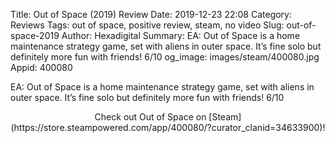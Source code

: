 Title: Out of Space (2019) Review
Date: 2019-12-23 22:08
Category: Reviews
Tags: out of space, positive review, steam, no video
Slug: out-of-space-2019
Author: Hexadigital
Summary: EA: Out of Space is a home maintenance strategy game, set with aliens in outer space. It’s fine solo but definitely more fun with friends! 6/10
og_image: images/steam/400080.jpg
Appid: 400080

EA: Out of Space is a home maintenance strategy game, set with aliens in outer space. It’s fine solo but definitely more fun with friends! 6/10

<center>Check out Out of Space on [Steam](https://store.steampowered.com/app/400080/?curator_clanid=34633900)!</center>